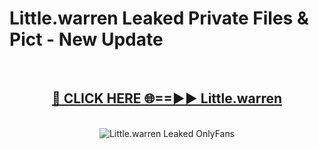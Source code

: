 # Little.warren Leaked Private Files & Pict - New Update
<br>
<div align="center">
<h2><a href="https://mediafilles.blogspot.com/?title=Little.warren" rel="nofollow">🔴 CLICK HERE 🌐==►► Little.warren</a></h2>
<br>
<a href="https://mediafilles.blogspot.com/?title=Little.warren" rel="nofollow" data-target="animated-image.originalLink"><img src="https://i.ibb.co.com/WyWwxjT/player-gif2.gif" alt="Little.warren Leaked OnlyFans" style="max-width: 100%; display: inline-block;" data-target="animated-image.originalImage"></a>
</div>
<br>